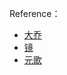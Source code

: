 Reference：
- [大乔](https://pvp.qq.com/fans/details_painting.shtml?id=416970&channelId=10519)
- [镜](https://www.bilibili.com/read/cv6247022)
- [元歌](http://pvp.qq.com/fans/details_painting.shtml?id=695143&channelId=10519)
